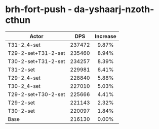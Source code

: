 # brh-fort-push - da-yshaarj-nzoth-cthun
| Actor | DPS | Increase |
|---|:---:|:---:|
|T31-2_4-set|237472|9.87%|
|T29-2-set+T31-2-set|235460|8.94%|
|T30-2-set+T31-2-set|234257|8.39%|
|T31-2-set|229981|6.41%|
|T29-2_4-set|228840|5.88%|
|T30-2_4-set|227010|5.03%|
|T29-2-set+T30-2-set|225666|4.41%|
|T29-2-set|221143|2.32%|
|T30-2-set|220097|1.84%|
|Base|216130|0.00%|
